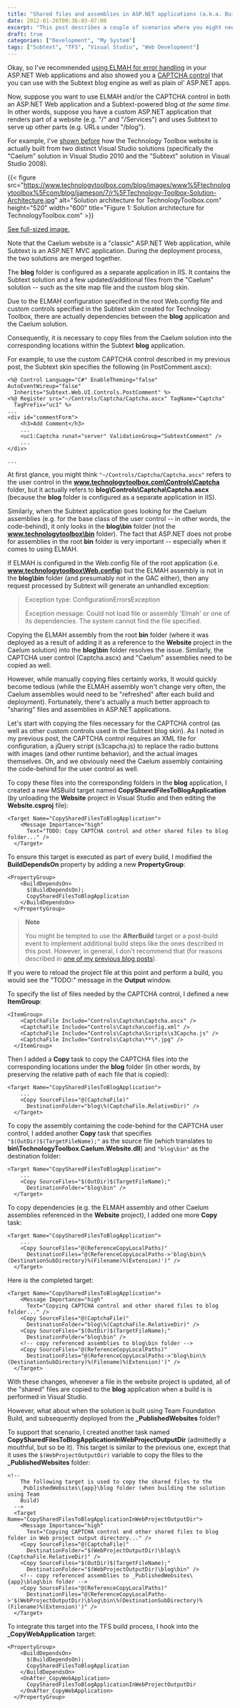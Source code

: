 ```yaml
---
title: "Shared files and assemblies in ASP.NET applications (a.k.a. Building TechnologyToolbox.com, part 17)"
date: 2012-01-26T00:36:03-07:00
excerpt: "This post describes a couple of scenarios where you might need to share files and assemblies within an ASP.NET website, as well as some tricks for making this completely painless (from a development and deployment perspective)."
draft: true
categories: ["Development", "My System"]
tags: ["Subtext", "TFS", "Visual Studio", "Web Development"]
---
```


Okay, so I've recommended
[using ELMAH for error handling](/blog/jjameson/2012/01/22/building-technologytoolbox-com-part-14) in your ASP.NET Web applications and also
showed you a
[CAPTCHA control](/blog/jjameson/2012/01/25/building-technologytoolbox-com-part-16) that you can use with the Subtext blog engine as well as
plain ol' ASP.NET apps.

Now, suppose you want to use ELMAH and/or the CAPTCHA control in both an
ASP.NET Web application and a Subtext-powered blog *at the same time*.
In other words, suppose you have a custom ASP.NET application that renders part
of a website (e.g. "/" and "/Services") and uses Subtext to serve up other parts
(e.g. URLs under "/blog").

For example, I've
[shown before](/blog/jjameson/2011/10/18/introducing-technologytoolbox-com) how the Technology Toolbox website is actually built from two
distinct Visual Studio solutions (specifically the "Caelum" solution in Visual
Studio 2010 and the "Subtext" solution in Visual Studio 2008).

{{< figure
src="https://www.technologytoolbox.com/blog/images/www%5Ftechnologytoolbox%5Fcom/blog/jjameson/7/r%5FTechnology-Toolbox-Solution-Architecture.jpg"
alt="Solution architecture for TechnologyToolbox.com"
height="520"
width="600"
title="Figure 1: Solution architecture for TechnologyToolbox.com" >}}

[See full-sized image.](/blog/images/www_technologytoolbox_com/blog/jjameson/7/o_Technology-Toolbox-Solution-Architecture.jpg)

Note that the Caelum website is a "classic" ASP.NET Web application, while
Subtext is an ASP.NET MVC application. During the deployment process, the two
solutions are merged together.

The **blog** folder is configured as a separate application
in IIS. It contains the Subtext solution and a few updated/additional files
from the "Caelum" solution -- such as the site map file and the custom blog
skin.

Due to the ELMAH configuration specified in the root Web.config file and
custom controls specified in the Subtext skin created for Technology Toolbox,
there are actually dependencies between the **blog** application
and the Caelum solution.

Consequently, it is necessary to copy files from the Caelum solution into
the corresponding locations within the Subtext **blog** application.

For example, to use the custom CAPTCHA control described in my previous post,
the Subtext skin specifies the following (in PostComment.ascx):

```
<%@ Control Language="C#" EnableTheming="false" AutoEventWireup="false"
  Inherits="Subtext.Web.UI.Controls.PostComment" %>
<%@ Register src="~/Controls/Captcha/Captcha.ascx" TagName="Captcha"
  TagPrefix="uc1" %>
...
<div id="commentForm">
    <h3>Add Comment</h3>
    ...
    <uc1:Captcha runat="server" ValidationGroup="SubtextComment" />
    ...
</div>
```

```
...
```

At first glance, you might think `"~/Controls/Captcha/Captcha.ascx"`
refers to the user control in the **www.technologytoolbox.com\Controls\Captcha**
folder, but it actually refers to **blog\Controls\Captcha\Captcha.ascx**
(because the **blog** folder is configured as a separate application
in IIS).

Similarly, when the Subtext application goes looking for the Caelum assemblies
(e.g. for the base class of the user control -- in other words, the code-behind),
it only looks in the **blog\bin** folder (not the **www.technologytoolbox\bin**
folder). The fact that ASP.NET does not probe for assemblies in the root
**bin** folder is very important -- especially when it comes to
using ELMAH.

If ELMAH is configured in the Web.config file of the root application (i.e.
**www.technologytoolbox\Web.config**) but the ELMAH assembly is
not in the **blog\bin** folder (and presumably not in the GAC either),
then any request processed by Subtext will generate an unhandled exception:

> Exception type: ConfigurationErrorsException
>
> Exception message: Could not load file or assembly 'Elmah' or one of its
> dependencies. The system cannot find the file specified.

Copying the ELMAH assembly from the root **bin** folder (where
it was deployed as a result of adding it as a reference to the **Website** project in the Caelum solution) into the **blog\bin**
folder resolves the issue. Similarly, the CAPTCHA user control (Captcha.ascx)
and "Caelum" assemblies need to be copied as well.

However, while manually copying files certainly works, It would quickly become
tedious (while the ELMAH assembly won't change very often, the Caelum assemblies
would need to be "refreshed" after each build and deployment). Fortunately,
there's actually a much better approach to "sharing" files and assemblies in
ASP.NET applications.

Let's start with copying the files necessary for the CAPTCHA control (as
well as other custom controls used in the Subtext blog skin). As I noted in
my previous post, the CAPTCHA control requires an XML file for configuration,
a jQuery script (s3capcha.js) to replace the radio buttons with images (and
other runtime behavior), and the actual images themselves. Oh, and we obviously
need the Caelum assembly containing the code-behind for the user control as
well.

To copy these files into the corresponding folders in the **blog** application, I created a new MSBuild target named **CopySharedFilesToBlogApplication**
(by unloading the **Website** project in Visual Studio and then
editing the **Website.csproj** file):

```
<Target Name="CopySharedFilesToBlogApplication">
    <Message Importance="high"
      Text="TODO: Copy CAPTCHA control and other shared files to blog folder..." />
  </Target>
```

To ensure this target is executed as part of every build, I modified the
**BuildDependsOn** property by adding a new **PropertyGroup**:

```
<PropertyGroup>
    <BuildDependsOn>
      $(BuildDependsOn);
      CopySharedFilesToBlogApplication
    </BuildDependsOn>
  </PropertyGroup>
```

> **Note**
>
> You might be tempted to use the **AfterBuild** target or a post-build event to implement additional build steps like the ones described in this post. However, in general, I don't recommend that (for reasons described in [one of my previous blog posts](/blog/jjameson/2008/04/10/a-better-way-to-build-sharepoint-solution-packages-and-cab-files)).

If you were to reload the project file at this point and perform a build,
you would see the "TODO:" message in the **Output** window.

To specify the list of files needed by the CAPTCHA control, I defined a new
**ItemGroup**:

```
<ItemGroup>
    <CaptchaFile Include="Controls\Captcha\Captcha.ascx" />
    <CaptchaFile Include="Controls\Captcha\config.xml" />
    <CaptchaFile Include="Controls\Captcha\Scripts\s3Capcha.js" />
    <CaptchaFile Include="Controls\Captcha\**\*.jpg" />
  </ItemGroup>
```

Then I added a **Copy** task to copy the CAPTCHA files into
the corresponding locations under the **blog** folder (in other
words, by preserving the relative path of each file that is copied):

```
<Target Name="CopySharedFilesToBlogApplication">
    ...
    <Copy SourceFiles="@(CaptchaFile)"
      DestinationFolder="blog\%(CaptchaFile.RelativeDir)" />
  </Target>
```

To copy the assembly containing the code-behind for the CAPTCHA user control,
I added another **Copy** task that specifies `"$(OutDir)$(TargetFileName);"`
as the source file (which translates to **bin\TechnologyToolbox.Caelum.Website.dll**)
and `"blog\bin"` as the destination
folder:

```
<Target Name="CopySharedFilesToBlogApplication">
    ...
    <Copy SourceFiles="$(OutDir)$(TargetFileName);"
      DestinationFolder="blog\bin" />
  </Target>
```

To copy dependencies (e.g. the ELMAH assembly and other Caelum assemblies
referenced in the **Website** project), I added one more
**Copy** task:

```
<Target Name="CopySharedFilesToBlogApplication">
    ...
    <Copy SourceFiles="@(ReferenceCopyLocalPaths)"
      DestinationFiles="@(ReferenceCopyLocalPaths->'blog\bin\%(DestinationSubDirectory)%(Filename)%(Extension)')" />
  </Target>
```

Here is the completed target:

```
<Target Name="CopySharedFilesToBlogApplication">
    <Message Importance="high"
      Text="Copying CAPTCHA control and other shared files to blog folder..." />
    <Copy SourceFiles="@(CaptchaFile)"
      DestinationFolder="blog\%(CaptchaFile.RelativeDir)" />
    <Copy SourceFiles="$(OutDir)$(TargetFileName);"
      DestinationFolder="blog\bin" />
    <!-- copy referenced assemblies to blog\bin folder -->
    <Copy SourceFiles="@(ReferenceCopyLocalPaths)"
      DestinationFiles="@(ReferenceCopyLocalPaths->'blog\bin\%(DestinationSubDirectory)%(Filename)%(Extension)')" />
  </Target>
```

With these changes, whenever a file in the website project is updated, all
of the "shared" files are copied to the **blog** application when
a build is is performed in Visual Studio.

However, what about when the solution is built using Team Foundation Build,
and subsequently deployed from the **\_PublishedWebsites** folder?

To support that scenario, I created another task named **CopySharedFilesToBlogApplicationInWebProjectOutputDir**
(admittedly a mouthful, but so be it). This target is similar to the previous
one, except that it uses the `$(WebProjectOutputDir)`
variable to copy the files to the **\_PublishedWebsites** folder:

```
<!--
    The following target is used to copy the shared files to the
    _PublishedWebsites\{app}\blog folder (when building the solution using Team
    Build)
  -->
  <Target Name="CopySharedFilesToBlogApplicationInWebProjectOutputDir">
    <Message Importance="high"
      Text="Copying CAPTCHA control and other shared files to blog folder in Web project output directory..." />
    <Copy SourceFiles="@(CaptchaFile)"
      DestinationFolder="$(WebProjectOutputDir)\blog\%(CaptchaFile.RelativeDir)" />
    <Copy SourceFiles="$(OutDir)$(TargetFileName);"
      DestinationFolder="$(WebProjectOutputDir)\blog\bin" />
    <!-- copy referenced assemblies to _PublishedWebsites\{app}\blog\bin folder -->
    <Copy SourceFiles="@(ReferenceCopyLocalPaths)"
      DestinationFiles="@(ReferenceCopyLocalPaths->'$(WebProjectOutputDir)\blog\bin\%(DestinationSubDirectory)%(Filename)%(Extension)')" />
  </Target>
```

To integrate this target into the TFS build process, I hook into the
**\_CopyWebApplication** target:

```
<PropertyGroup>
    <BuildDependsOn>
      $(BuildDependsOn);
      CopySharedFilesToBlogApplication
    </BuildDependsOn>
    <OnAfter_CopyWebApplication>
      CopySharedFilesToBlogApplicationInWebProjectOutputDir
    </OnAfter_CopyWebApplication>
  </PropertyGroup>
```

